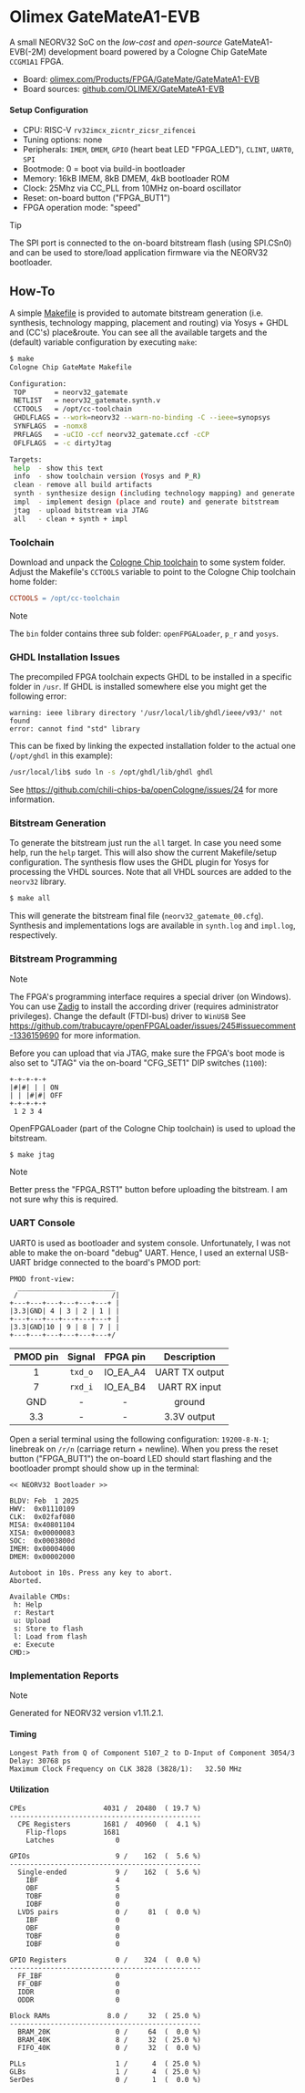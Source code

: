 # Olimex GateMateA1-EVB

A small NEORV32 SoC on the _low-cost_ and _open-source_ GateMateA1-EVB(-2M) development board
powered by a Cologne Chip GateMate `CCGM1A1` FPGA.

* Board: [olimex.com/Products/FPGA/GateMate/GateMateA1-EVB](https://www.olimex.com/Products/FPGA/GateMate/GateMateA1-EVB)
* Board sources: [github.com/OLIMEX/GateMateA1-EVB](https://github.com/OLIMEX/GateMateA1-EVB)

#### Setup Configuration

* CPU: RISC-V `rv32imcx_zicntr_zicsr_zifencei`
* Tuning options: none
* Peripherals: `IMEM`, `DMEM`, `GPIO` (heart beat LED "FPGA_LED"), `CLINT`, `UART0`, `SPI`
* Bootmode: 0 = boot via build-in bootloader
* Memory: 16kB IMEM, 8kB DMEM, 4kB bootloader ROM
* Clock: 25Mhz via CC_PLL from 10MHz on-board oscillator
* Reset: on-board button ("FPGA_BUT1")
* FPGA operation mode: "speed"

> [!TIP]
> The SPI port is connected to the on-board bitstream flash (using SPI.CSn0)
and can be used to store/load application firmware via the NEORV32 bootloader.

## How-To

A simple [Makefile](Makefile) is provided to automate bitstream generation (i.e. synthesis, technology mapping, placement and routing)
via Yosys + GHDL and (CC's) place&route. You can see all the available targets and the (default) variable configuration by executing `make`:

```bash
$ make
Cologne Chip GateMate Makefile

Configuration:
 TOP       = neorv32_gatemate
 NETLIST   = neorv32_gatemate.synth.v
 CCTOOLS   = /opt/cc-toolchain
 GHDLFLAGS = --work=neorv32 --warn-no-binding -C --ieee=synopsys
 SYNFLAGS  = -nomx8
 PRFLAGS   = -uCIO -ccf neorv32_gatemate.ccf -cCP
 OFLFLAGS  = -c dirtyJtag

Targets:
 help  - show this text
 info  - show toolchain version (Yosys and P_R)
 clean - remove all build artifacts
 synth - synthesize design (including technology mapping) and generate netlist
 impl  - implement design (place and route) and generate bitstream
 jtag  - upload bitstream via JTAG
 all   - clean + synth + impl
```

### Toolchain

Download and unpack the [Cologne Chip toolchain](https://www.colognechip.com/programmable-logic/gatemate/gatemate-download)
to some system folder. Adjust the Makefile's `CCTOOLS` variable to point to the Cologne Chip toolchain home folder:

```makefile
CCTOOLS = /opt/cc-toolchain
```

> [!NOTE]
> The `bin` folder contains three sub folder: `openFPGALoader`, `p_r` and `yosys`.

### GHDL Installation Issues

The precompiled FPGA toolchain expects GHDL to be installed in a specific folder in `/usr`. If GHDL is installed
somewhere else you might get the following error:

```
warning: ieee library directory '/usr/local/lib/ghdl/ieee/v93/' not found
error: cannot find "std" library
```

This can be fixed by linking the expected installation folder to the actual one (`/opt/ghdl` in this example):

```bash
/usr/local/lib$ sudo ln -s /opt/ghdl/lib/ghdl ghdl
```

See https://github.com/chili-chips-ba/openCologne/issues/24 for more information.

### Bitstream Generation

To generate the bitstream just run the `all` target. In case you need some help, run the `help` target.
This will also show the current Makefile/setup configuration. The synthesis flow uses the GHDL plugin for Yosys
for processing the VHDL sources. Note that all VHDL sources are added to the `neorv32` library.

```bash
$ make all
```

This will generate the bitstream final file (`neorv32_gatemate_00.cfg`).
Synthesis and implementations logs are available in `synth.log` and `impl.log`, respectively.

### Bitstream Programming

> [!NOTE]
> The FPGA's programming interface requires a special driver (on Windows). You can use [Zadig](https://zadig.akeo.ie)
to install the according driver (requires administrator privileges). Change the default (FTDI-bus) driver to
`WinUSB` See https://github.com/trabucayre/openFPGALoader/issues/245#issuecomment-1336159690 for more information.

Before you can upload that via JTAG, make sure the FPGA's boot mode is also set to "JTAG" via the on-board
"CFG_SET1" DIP switches (`1100`):

```
+-+-+-+-+
|#|#| | | ON
| | |#|#| OFF
+-+-+-+-+
 1 2 3 4
```

OpenFPGALoader (part of the Cologne Chip toolchain) is used to upload the bitstream.

```bash
$ make jtag
```

> [!NOTE]
> Better press the "FPGA_RST1" button before uploading the bitstream. I am not sure why this is required.

### UART Console

UART0 is used as bootloader and system console. Unfortunately, I was not able to make the on-board "debug"
UART. Hence, I used an external USB-UART bridge connected to the board's PMOD port:

```
PMOD front-view:
  ________________________
 /                       /|
+---+---+---+---+---+---+ |
|3.3|GND| 4 | 3 | 2 | 1 | |
+---+---+---+---+---+---+ |
|3.3|GND|10 | 9 | 8 | 7 | |
+---+---+---+---+---+---+/
```

| PMOD pin | Signal  | FPGA pin | Description    |
|:--------:|:-------:|:--------:|:--------------:|
| 1        | `txd_o` | IO_EA_A4 | UART TX output |
| 7        | `rxd_i` | IO_EA_B4 | UART RX input  |
| GND      | -       | -        | ground         |
| 3.3      | -       | -        | 3.3V output    |

Open a serial terminal using the following configuration: `19200-8-N-1`; linebreak on `/r/n` (carriage
return + newline). When you press the reset button ("FPGA_BUT1") the on-board LED should start flashing
and the bootloader prompt should show up in the terminal:

```
<< NEORV32 Bootloader >>

BLDV: Feb  1 2025
HWV:  0x01110109
CLK:  0x02faf080
MISA: 0x40801104
XISA: 0x00000083
SOC:  0x0003800d
IMEM: 0x00004000
DMEM: 0x00002000

Autoboot in 10s. Press any key to abort.
Aborted.

Available CMDs:
 h: Help
 r: Restart
 u: Upload
 s: Store to flash
 l: Load from flash
 e: Execute
CMD:>
```

### Implementation Reports

> [!NOTE]
> Generated for NEORV32 version v1.11.2.1.

#### Timing

```
Longest Path from Q of Component 5107_2 to D-Input of Component 3054/3 Delay: 30768 ps
Maximum Clock Frequency on CLK 3828 (3828/1):   32.50 MHz
```

#### Utilization

```
CPEs                   4031 /  20480  ( 19.7 %)
-----------------------------------------------
  CPE Registers        1681 /  40960  (  4.1 %)
    Flip-flops         1681
    Latches               0

GPIOs                     9 /    162  (  5.6 %)
-----------------------------------------------
  Single-ended            9 /    162  (  5.6 %)
    IBF                   4
    OBF                   5
    TOBF                  0
    IOBF                  0
  LVDS pairs              0 /     81  (  0.0 %)
    IBF                   0
    OBF                   0
    TOBF                  0
    IOBF                  0

GPIO Registers            0 /    324  (  0.0 %)
-----------------------------------------------
  FF_IBF                  0
  FF_OBF                  0
  IDDR                    0
  ODDR                    0

Block RAMs              8.0 /     32  ( 25.0 %)
-----------------------------------------------
  BRAM_20K                0 /     64  (  0.0 %)
  BRAM_40K                8 /     32  ( 25.0 %)
  FIFO_40K                0 /     32  (  0.0 %)

PLLs                      1 /      4  ( 25.0 %)
GLBs                      1 /      4  ( 25.0 %)
SerDes                    0 /      1  (  0.0 %)
```

